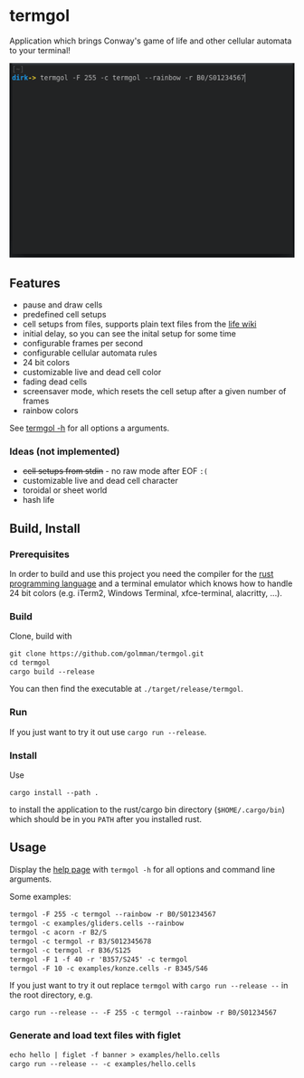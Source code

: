 # termgol

Application which brings Conway's game of life and other cellular automata to your terminal!

![example](https://github.com/golmman/termgol/blob/master/gifs/ex1.gif "example")

## Features

- pause and draw cells
- predefined cell setups
- cell setups from files, supports plain text files from the [life wiki](https://conwaylife.com/)
- initial delay, so you can see the inital setup for some time
- configurable frames per second
- configurable cellular automata rules
- 24 bit colors
- customizable live and dead cell color
- fading dead cells
- screensaver mode, which resets the cell setup after a given number of frames
- rainbow colors

See [termgol -h](./HELP) for all options a arguments.

### Ideas (not implemented)

- ~~cell setups from stdin~~ - no raw mode after EOF `:(`
- customizable live and dead cell character
- toroidal or sheet world
- hash life

## Build, Install

### Prerequisites

In order to build and use this project you need the compiler for the [rust programming language](https://www.rust-lang.org/tools/install)
and a terminal emulator which knows how to handle 24 bit colors (e.g. iTerm2, Windows Terminal, xfce-terminal, alacritty, ...).

### Build

Clone, build with

```
git clone https://github.com/golmman/termgol.git
cd termgol
cargo build --release
```

You can then find the executable at `./target/release/termgol`.

### Run

If you just want to try it out use `cargo run --release`.

### Install

Use
```
cargo install --path .
```
to install the application to the rust/cargo bin directory (`$HOME/.cargo/bin`)
which should be in you `PATH` after you installed rust.

## Usage

Display the [help page](./HELP) with `termgol -h` for all options and command
line arguments.

Some examples:

```
termgol -F 255 -c termgol --rainbow -r B0/S01234567
termgol -c examples/gliders.cells --rainbow
termgol -c acorn -r B2/S
termgol -c termgol -r B3/S012345678
termgol -c termgol -r B36/S125
termgol -F 1 -f 40 -r 'B357/S245' -c termgol
termgol -F 10 -c examples/konze.cells -r B345/S46
```

If you just want to try it out replace `termgol` with `cargo run --release --` in the root directory, e.g.

```
cargo run --release -- -F 255 -c termgol --rainbow -r B0/S01234567
```

### Generate and load text files with figlet

```
echo hello | figlet -f banner > examples/hello.cells
cargo run --release -- -c examples/hello.cells
```
